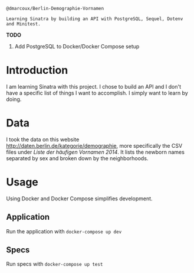 ```
@dmarcoux/Berlin-Demographie-Vornamen

Learning Sinatra by building an API with PostgreSQL, Sequel, Dotenv and Minitest.
```

**TODO**
1. Add PostgreSQL to Docker/Docker Compose setup

# Introduction

I am learning Sinatra with this project. I chose to build an API and I don't have a specific list of things I want to accomplish. I simply want to learn by doing.

# Data

I took the data on this website http://daten.berlin.de/kategorie/demographie, more specifically the CSV files under *Liste der häufigen Vornamen 2014*. It lists the newborn names separated by sex and broken down by the neighborhoods.

# Usage

Using Docker and Docker Compose simplifies development.

## Application

Run the application with `docker-compose up dev`

## Specs

Run specs with `docker-compose up test`
